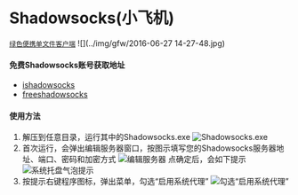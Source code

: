 # Shadowsocks(小飞机)

[`绿色便携单文件客户端`](https://github.com/shadowsocks/shadowsocks-windows/releases)
![](../img/gfw/2016-06-27 14-27-48.jpg)

#### 免费Shadowsocks账号获取地址
- [ishadowsocks](http://www.ishadowsocks.net/)
- [freeshadowsocks](http://freeshadowsocks.cf/)

#### 使用方法
1. 解压到任意目录，运行其中的Shadowsocks.exe
    ![Shadowsocks.exe](http://www.ishadowsocks.net/img/tutorials/windows_shadowsocks_01.png)
2. 首次运行，会弹出编辑服务器窗口，按图示填写您的Shadowsocks服务器地址、端口、密码和加密方式
    ![编辑服务器](http://www.ishadowsocks.net/img/tutorials/windows_shadowsocks_02.png)
    点确定后，会如下提示
    ![系统托盘气泡提示](http://www.ishadowsocks.net/img/tutorials/windows_shadowsocks_03.png)
3. 按提示右键程序图标，弹出菜单，勾选“启用系统代理”
    ![勾选“启用系统代理”](http://www.ishadowsocks.net/img/tutorials/windows_shadowsocks_04.png)
